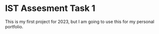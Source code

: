 # IST Assesment Task 1

This is my first project for 2023, but I am going to use this for my personal portfolio.
